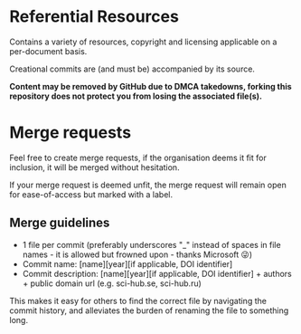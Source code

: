 # Referential Resources
Contains a variety of resources, copyright and licensing applicable on a per-document basis. 

Creational commits are (and must be) accompanied by its source. 

**Content may be removed by GitHub due to DMCA takedowns, forking this repository does not protect you from losing the associated file(s).**


# Merge requests
Feel free to create merge requests, if the organisation deems it fit for inclusion, it will be merged without hesitation.

If your merge request is deemed unfit, the merge request will remain open for ease-of-access but marked with a label.

## Merge guidelines
- 1 file per commit (preferably underscores "_" instead of spaces in file names - it is allowed but frowned upon - thanks Microsoft 😜)
- Commit name: [name][year][if applicable, DOI identifier]
- Commit description: [name][year][if applicable, DOI identifier] + authors + public domain url (e.g. sci-hub.se, sci-hub.ru)

This makes it easy for others to find the correct file by navigating the commit history, and alleviates the burden of renaming the file to something long.
